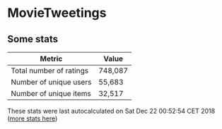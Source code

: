 # MovieTweetings
## Some stats

Metric | Value
--- | ---
Total number of ratings                 | 748,087
Number of unique users                  | 55,683
Number of unique items                  | 32,517
These stats were last autocalculated on Sat Dec 22 00:52:54 CET 2018  ([more stats here](./stats.md))

